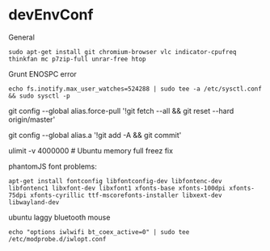 # devEnvConf
  
General

	sudo apt-get install git chromium-browser vlc indicator-cpufreq thinkfan mc p7zip-full unrar-free htop

Grunt ENOSPC error
	
	echo fs.inotify.max_user_watches=524288 | sudo tee -a /etc/sysctl.conf && sudo sysctl -p



git config --global alias.force-pull '!git fetch --all && git reset --hard origin/master'

git config --global alias.a '!git add -A && git commit'

ulimit -v 4000000 # Ubuntu memory full freez fix


phantomJS font problems:

	apt-get install fontconfig libfontconfig-dev libfontenc-dev libfontenc1 libxfont-dev libxfont1 xfonts-base xfonts-100dpi xfonts-75dpi xfonts-cyrillic ttf-mscorefonts-installer libxext-dev libwayland-dev


ubuntu laggy bluetooth mouse
	
	echo "options iwlwifi bt_coex_active=0" | sudo tee /etc/modprobe.d/iwlopt.conf
